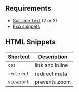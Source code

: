 ## Requirements
- [Sublime Text](http://www.sublimetext.com) (2 or 3)
- [Exo snippets](https://github.com/lazy-8/exo/#installation)

## HTML Snippets

|Shortcut|Description|
|---|---|
|`css`|link and inline|
|`redirect`|redirect meta|
|`viewport`|prevents zoom|